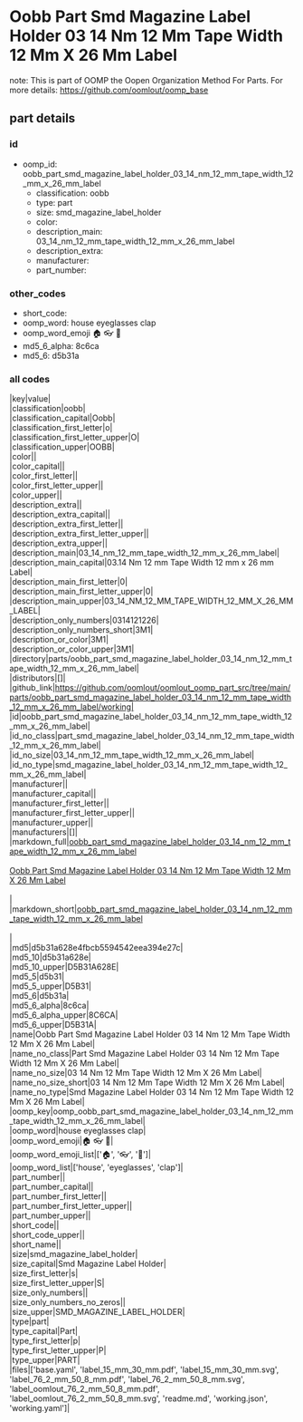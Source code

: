 # Oobb Part Smd Magazine Label Holder 03 14 Nm 12 Mm Tape Width 12 Mm X 26 Mm Label  

note: This is part of OOMP the Oopen Organization Method For Parts. For more details: https://github.com/oomlout/oomp_base

##  part details





### id
* oomp_id: oobb_part_smd_magazine_label_holder_03_14_nm_12_mm_tape_width_12_mm_x_26_mm_label
  * classification: oobb
  * type: part
  * size: smd_magazine_label_holder
  * color: 
  * description_main: 03_14_nm_12_mm_tape_width_12_mm_x_26_mm_label
  * description_extra: 
  * manufacturer: 
  * part_number: 

### other_codes
* short_code: 
* oomp_word: house eyeglasses clap
* oomp_word_emoji :house: :eyeglasses: :clap:
* md5_6_alpha: 8c6ca
* md5_6: d5b31a

### all codes 
|key|value|  
|classification|oobb|  
|classification_capital|Oobb|  
|classification_first_letter|o|  
|classification_first_letter_upper|O|  
|classification_upper|OOBB|  
|color||  
|color_capital||  
|color_first_letter||  
|color_first_letter_upper||  
|color_upper||  
|description_extra||  
|description_extra_capital||  
|description_extra_first_letter||  
|description_extra_first_letter_upper||  
|description_extra_upper||  
|description_main|03_14_nm_12_mm_tape_width_12_mm_x_26_mm_label|  
|description_main_capital|03.14 Nm 12 mm Tape Width 12 mm x 26 mm Label|  
|description_main_first_letter|0|  
|description_main_first_letter_upper|0|  
|description_main_upper|03_14_NM_12_MM_TAPE_WIDTH_12_MM_X_26_MM_LABEL|  
|description_only_numbers|0314121226|  
|description_only_numbers_short|3M1|  
|description_or_color|3M1|  
|description_or_color_upper|3M1|  
|directory|parts/oobb_part_smd_magazine_label_holder_03_14_nm_12_mm_tape_width_12_mm_x_26_mm_label|  
|distributors|[]|  
|github_link|https://github.com/oomlout/oomlout_oomp_part_src/tree/main/parts/oobb_part_smd_magazine_label_holder_03_14_nm_12_mm_tape_width_12_mm_x_26_mm_label/working|  
|id|oobb_part_smd_magazine_label_holder_03_14_nm_12_mm_tape_width_12_mm_x_26_mm_label|  
|id_no_class|part_smd_magazine_label_holder_03_14_nm_12_mm_tape_width_12_mm_x_26_mm_label|  
|id_no_size|03_14_nm_12_mm_tape_width_12_mm_x_26_mm_label|  
|id_no_type|smd_magazine_label_holder_03_14_nm_12_mm_tape_width_12_mm_x_26_mm_label|  
|manufacturer||  
|manufacturer_capital||  
|manufacturer_first_letter||  
|manufacturer_first_letter_upper||  
|manufacturer_upper||  
|manufacturers|[]|  
|markdown_full|[oobb_part_smd_magazine_label_holder_03_14_nm_12_mm_tape_width_12_mm_x_26_mm_label](https://github.com/oomlout/oomlout_oomp_part_src/tree/main/parts/oobb_part_smd_magazine_label_holder_03_14_nm_12_mm_tape_width_12_mm_x_26_mm_label/working)<br>[](https://github.com/oomlout/oomlout_oomp_part_src/tree/main/parts/oobb_part_smd_magazine_label_holder_03_14_nm_12_mm_tape_width_12_mm_x_26_mm_label/working)<br>[Oobb Part Smd Magazine Label Holder 03 14 Nm 12 Mm Tape Width 12 Mm X 26 Mm Label](https://github.com/oomlout/oomlout_oomp_part_src/tree/main/parts/oobb_part_smd_magazine_label_holder_03_14_nm_12_mm_tape_width_12_mm_x_26_mm_label/working)<br><br>|  
|markdown_short|[oobb_part_smd_magazine_label_holder_03_14_nm_12_mm_tape_width_12_mm_x_26_mm_label](https://github.com/oomlout/oomlout_oomp_part_src/tree/main/parts/oobb_part_smd_magazine_label_holder_03_14_nm_12_mm_tape_width_12_mm_x_26_mm_label/working)<br><br>|  
|md5|d5b31a628e4fbcb5594542eea394e27c|  
|md5_10|d5b31a628e|  
|md5_10_upper|D5B31A628E|  
|md5_5|d5b31|  
|md5_5_upper|D5B31|  
|md5_6|d5b31a|  
|md5_6_alpha|8c6ca|  
|md5_6_alpha_upper|8C6CA|  
|md5_6_upper|D5B31A|  
|name|Oobb Part Smd Magazine Label Holder 03 14 Nm 12 Mm Tape Width 12 Mm X 26 Mm Label|  
|name_no_class|Part Smd Magazine Label Holder 03 14 Nm 12 Mm Tape Width 12 Mm X 26 Mm Label|  
|name_no_size|03 14 Nm 12 Mm Tape Width 12 Mm X 26 Mm Label|  
|name_no_size_short|03 14 Nm 12 Mm Tape Width 12 Mm X 26 Mm Label|  
|name_no_type|Smd Magazine Label Holder 03 14 Nm 12 Mm Tape Width 12 Mm X 26 Mm Label|  
|oomp_key|oomp_oobb_part_smd_magazine_label_holder_03_14_nm_12_mm_tape_width_12_mm_x_26_mm_label|  
|oomp_word|house eyeglasses clap|  
|oomp_word_emoji|:house: :eyeglasses: :clap:|  
|oomp_word_emoji_list|[':house:', ':eyeglasses:', ':clap:']|  
|oomp_word_list|['house', 'eyeglasses', 'clap']|  
|part_number||  
|part_number_capital||  
|part_number_first_letter||  
|part_number_first_letter_upper||  
|part_number_upper||  
|short_code||  
|short_code_upper||  
|short_name||  
|size|smd_magazine_label_holder|  
|size_capital|Smd Magazine Label Holder|  
|size_first_letter|s|  
|size_first_letter_upper|S|  
|size_only_numbers||  
|size_only_numbers_no_zeros||  
|size_upper|SMD_MAGAZINE_LABEL_HOLDER|  
|type|part|  
|type_capital|Part|  
|type_first_letter|p|  
|type_first_letter_upper|P|  
|type_upper|PART|  
|files|['base.yaml', 'label_15_mm_30_mm.pdf', 'label_15_mm_30_mm.svg', 'label_76_2_mm_50_8_mm.pdf', 'label_76_2_mm_50_8_mm.svg', 'label_oomlout_76_2_mm_50_8_mm.pdf', 'label_oomlout_76_2_mm_50_8_mm.svg', 'readme.md', 'working.json', 'working.yaml']|  
